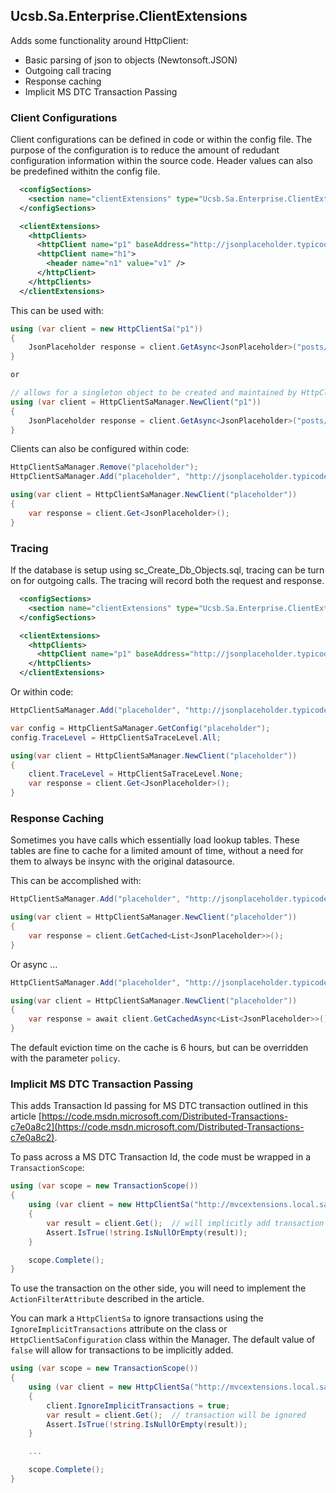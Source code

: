 ## Ucsb.Sa.Enterprise.ClientExtensions

Adds some functionality around HttpClient:

* Basic parsing of json to objects (Newtonsoft.JSON)
* Outgoing call tracing
* Response caching
* Implicit MS DTC Transaction Passing


### Client Configurations

Client configurations can be defined in code or within the config file. The purpose of the configuration is to reduce the
amount of redudant configuration information within the source code. Header values can also be predefined withitn the config
file.

```xml
  <configSections>
	<section name="clientExtensions" type="Ucsb.Sa.Enterprise.ClientExtensions.Configuration.ClientExtensionsConfigurationSection,Ucsb.Sa.Enterprise.ClientExtensions" />
  </configSections>

  <clientExtensions>
	<httpClients>
	  <httpClient name="p1" baseAddress="http://jsonplaceholder.typicode.com" traceLevel="All|None" />
	  <httpClient name="h1">
		<header name="n1" value="v1" />
	  </httpClient>
	</httpClients>
  </clientExtensions>
```

This can be used with:
```csharp
using (var client = new HttpClientSa("p1"))
{
	JsonPlaceholder response = client.GetAsync<JsonPlaceholder>("posts/100").Result;
}

or

// allows for a singleton object to be created and maintained by HttpClientSaManager
using (var client = HttpClientSaManager.NewClient("p1"))
{
	JsonPlaceholder response = client.GetAsync<JsonPlaceholder>("posts/100").Result;
}
```

Clients can also be configured within code:
```csharp
HttpClientSaManager.Remove("placeholder");
HttpClientSaManager.Add("placeholder", "http://jsonplaceholder.typicode.com/posts/100");

using(var client = HttpClientSaManager.NewClient("placeholder"))
{
	var response = client.Get<JsonPlaceholder>();
}
```


### Tracing

If the database is setup using sc_Create_Db_Objects.sql, tracing can be turn on for outgoing calls.
The tracing will record both the request and response.

```xml
  <configSections>
	<section name="clientExtensions" type="Ucsb.Sa.Enterprise.ClientExtensions.Configuration.ClientExtensionsConfigurationSection,Ucsb.Sa.Enterprise.ClientExtensions" />
  </configSections>

  <clientExtensions>
	<httpClients>
	  <httpClient name="p1" baseAddress="http://jsonplaceholder.typicode.com" traceLevel="All|None" />
	</httpClients>
  </clientExtensions>
```

Or within code:
```csharp
HttpClientSaManager.Add("placeholder", "http://jsonplaceholder.typicode.com/posts/100");

var config = HttpClientSaManager.GetConfig("placeholder");
config.TraceLevel = HttpClientSaTraceLevel.All;

using(var client = HttpClientSaManager.NewClient("placeholder"))
{
	client.TraceLevel = HttpClientSaTraceLevel.None;
	var response = client.Get<JsonPlaceholder>();
}
```


### Response Caching

Sometimes you have calls which essentially load lookup tables. These tables are fine to cache
for a limited amount of time, without a need for them to always be insync with the original
datasource.

This can be accomplished with:

```csharp
HttpClientSaManager.Add("placeholder", "http://jsonplaceholder.typicode.com/posts");

using(var client = HttpClientSaManager.NewClient("placeholder"))
{
	var response = client.GetCached<List<JsonPlaceholder>>();
}
```

Or async ...

```csharp
HttpClientSaManager.Add("placeholder", "http://jsonplaceholder.typicode.com/posts");

using(var client = HttpClientSaManager.NewClient("placeholder"))
{
	var response = await client.GetCachedAsync<List<JsonPlaceholder>>();
}
```

The default eviction time on the cache is 6 hours, but can be overridden with the parameter ```policy```.



### Implicit MS DTC Transaction Passing

This adds Transaction Id passing for MS DTC transaction outlined in this article
[https://code.msdn.microsoft.com/Distributed-Transactions-c7e0a8c2](https://code.msdn.microsoft.com/Distributed-Transactions-c7e0a8c2).

To pass across a MS DTC Transaction Id, the code must be wrapped in a ```TransactionScope```:
```csharp
using (var scope = new TransactionScope())
{
	using (var client = new HttpClientSa("http://mvcextensions.local.sa.ucsb.edu/api/transaction"))
	{
		var result = client.Get();	// will implicitly add transaction id
		Assert.IsTrue(!string.IsNullOrEmpty(result));
	}

	scope.Complete();
}
```

To use the transaction on the other side, you will need to implement the
```ActionFilterAttribute``` described in the article.

You can mark a ```HttpClientSa``` to ignore transactions using the
```IgnoreImplicitTransactions``` attribute on the class or
```HttpClientSaConfiguration```  class within the Manager. The default value
of ```false``` will allow for transactions to be implicitly added.

```csharp
using (var scope = new TransactionScope())
{
	using (var client = new HttpClientSa("http://mvcextensions.local.sa.ucsb.edu/api/transaction"))
	{
		client.IgnoreImplicitTransactions = true;
		var result = client.Get();	// transaction will be ignored
		Assert.IsTrue(!string.IsNullOrEmpty(result));
	}

	...

	scope.Complete();
}
```


